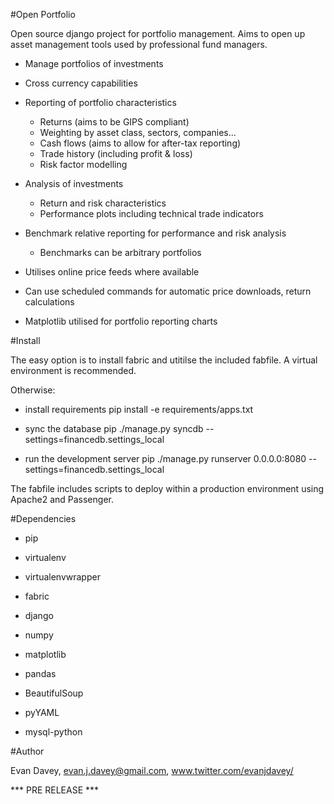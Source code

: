 #Open Portfolio

Open source django project for portfolio management.  Aims to open up asset management tools used by professional fund managers.

* Manage portfolios of investments

* Cross currency capabilities

* Reporting of portfolio characteristics
	* Returns (aims to be GIPS compliant)
	* Weighting by asset class, sectors, companies...
	* Cash flows (aims to allow for after-tax reporting)
	* Trade history (including profit & loss)
	* Risk factor modelling
	
* Analysis of investments
	* Return and risk characteristics
	* Performance plots including technical trade indicators

* Benchmark relative reporting for performance and risk analysis 
	* Benchmarks can be arbitrary portfolios

* Utilises online price feeds where available

* Can use scheduled commands for automatic price downloads, return calculations

* Matplotlib utilised for portfolio reporting charts


#Install

The easy option is to install fabric and utitilse the included fabfile.  A virtual environment is recommended.

Otherwise:

- install requirements
    pip install -e requirements/apps.txt

- sync the database
    pip ./manage.py syncdb --settings=financedb.settings_local

- run the development server
	pip ./manage.py runserver 0.0.0.0:8080 --settings=financedb.settings_local
	
	
The fabfile includes scripts to deploy within a production environment using Apache2 and Passenger.


 
#Dependencies
* pip
* virtualenv
* virtualenvwrapper
* fabric

* django
* numpy
* matplotlib
* pandas
* BeautifulSoup

* pyYAML
* mysql-python

#Author

Evan Davey, evan.j.davey@gmail.com, www.twitter.com/evanjdavey/

*** PRE RELEASE ***
